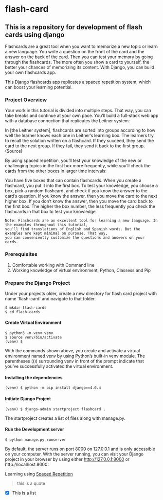 # flash-card
## This is a repository for development of flash cards using django

Flashcards are a great tool when you want to memorize a new topic or learn a new language. You write a question on the front of the card and the answer on the back of the card. Then you can test your memory by going through the flashcards. The more often you show a card to yourself, the better your chances of memorizing its content. With Django, you can build your own flashcards app.

This Django flashcards app replicates a spaced repetition system, which can boost your learning potential.

### Project Overview
Your work in this tutorial is divided into multiple steps. That way, you can take breaks and continue at your own pace. You’ll build a full-stack web app with a database connection that replicates the Leitner system:

In [the Leitner system], flashcards are sorted into groups according to how well the learner knows each one in Leitner’s learning box. The learners try to recall the solution written on a flashcard. If they succeed, they send the card to the next group. If they fail, they send it back to the first group. (Source)

By using spaced repetition, you’ll test your knowledge of the new or challenging topics in the first box more frequently, while you’ll check the cards from the other boxes in larger time intervals:

You have five boxes that can contain flashcards.
When you create a flashcard, you put it into the first box.
To test your knowledge, you choose a box, pick a random flashcard, and check if you know the answer to the card’s question.
If you know the answer, then you move the card to the next higher box.
If you don’t know the answer, then you move the card back to the first box.
The higher the box number, the less frequently you check the flashcards in that box to test your knowledge.

```
Note: Flashcards are an excellent tool for learning a new language. In the examples throughout this tutorial, 
you’ll find translations of English and Spanish words. But the examples are kept minimal on purpose. That way, 
you can conveniently customize the questions and answers on your cards.
```

### Prerequisites
1. Comfortable working with Command line
2. Working knowledge of virtual environment, Python, Classess and Pip

### Prepare the Django Project

Under your projects older, create a new directory for flash card project with name 'flash-card' and 
navigate to that folder.

```shell
$ mkdir flash-cards
$ cd flash-cards
```
#### Create Virtual Environment
```shell
$ python3 -m venv venv
$ source venv/bin/activate
(venv) $
```
With the commands shown above, you create and activate a virtual environment named venv by using Python’s built-in
venv module. The parentheses (()) surrounding venv in front of the prompt indicate that you’ve successfully 
activated the virtual environment.

#### Installing the dependencies
``` shell
(venv) $ python -m pip install django==4.0.4
```
#### Initiate Django Project
```shell
(venv) $ django-admin startproject flashcard .
```
The startproject creates a list of files along with manage.py.

#### Run the Development server
```shell
$ python manage.py runserver
```
By default, the server runs on port 8000 on 127.0.0.1 and is only accessible on your computer. With the server running, 
you can visit your Django project in your browser by using either http://127.0.0.1:8000 or http://localhost:8000:




Learning using [Spaced Repetition](https://e-student.org/spaced-repetition/)

> this is a quote

- [x] This is a list
